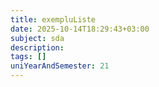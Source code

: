 ```yaml
---
title: exempluListe
date: 2025-10-14T18:29:43+03:00
subject: sda
description: 
tags: []
uniYearAndSemester: 21
---
```


